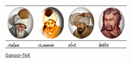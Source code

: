 [![مولوی](gif/moulavi.gif)](pdf/moulavi) |[![شبستری](gif/shabestari.gif)](pdf/shabestari) |[![خیام](gif/khayyam.gif)](pdf/khayyam) | [![حافظ](gif/hafez.gif)](pdf/hafez)
---|---|---|---
[مولوی](pdf/moulavi)|[شبستری](pdf/shabestari)|[خیام](pdf/khayyam)|[حافظ](pdf/hafez)



[Ganoor-TeX](manual.md)

